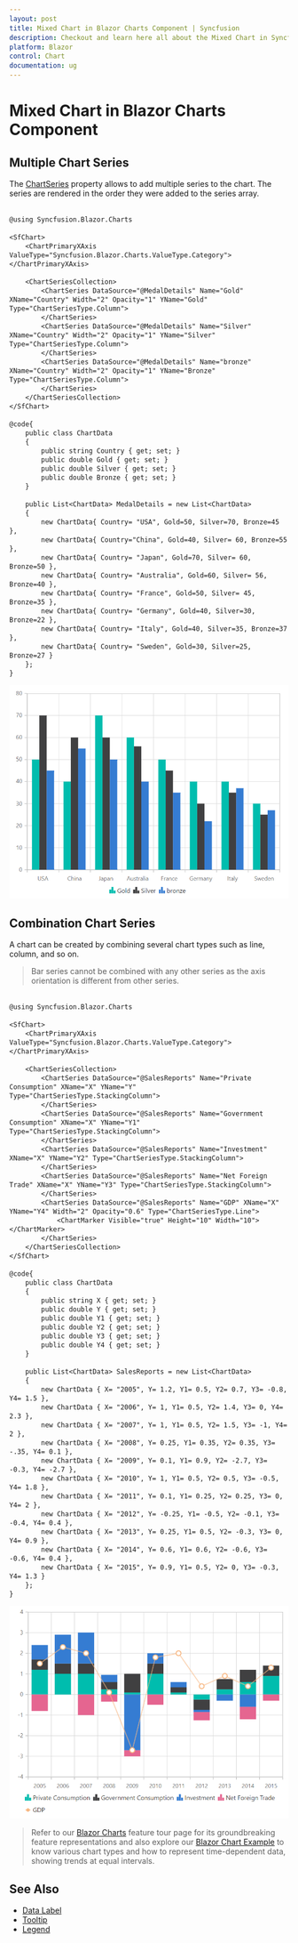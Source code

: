 ```yaml
---
layout: post
title: Mixed Chart in Blazor Charts Component | Syncfusion
description: Checkout and learn here all about the Mixed Chart in Syncfusion Blazor Charts component and much more.
platform: Blazor
control: Chart
documentation: ug
---
```


# Mixed Chart in Blazor Charts Component

## Multiple Chart Series

The [ChartSeries](https://help.syncfusion.com/cr/blazor/Syncfusion.Blazor.Charts.ChartSeries.html) property allows to add multiple series to the chart. The series are rendered in the order they were added to the series array.

```cshtml

@using Syncfusion.Blazor.Charts

<SfChart>
    <ChartPrimaryXAxis ValueType="Syncfusion.Blazor.Charts.ValueType.Category"></ChartPrimaryXAxis>

    <ChartSeriesCollection>
        <ChartSeries DataSource="@MedalDetails" Name="Gold" XName="Country" Width="2" Opacity="1" YName="Gold" Type="ChartSeriesType.Column">
        </ChartSeries>
        <ChartSeries DataSource="@MedalDetails" Name="Silver" XName="Country" Width="2" Opacity="1" YName="Silver" Type="ChartSeriesType.Column">
        </ChartSeries>
        <ChartSeries DataSource="@MedalDetails" Name="bronze" XName="Country" Width="2" Opacity="1" YName="Bronze" Type="ChartSeriesType.Column">
        </ChartSeries>
    </ChartSeriesCollection>
</SfChart>

@code{
    public class ChartData
    {
        public string Country { get; set; }
        public double Gold { get; set; }
        public double Silver { get; set; }
        public double Bronze { get; set; }
    }
	
    public List<ChartData> MedalDetails = new List<ChartData>
	{
        new ChartData{ Country= "USA", Gold=50, Silver=70, Bronze=45 },
        new ChartData{ Country="China", Gold=40, Silver= 60, Bronze=55 },
        new ChartData{ Country= "Japan", Gold=70, Silver= 60, Bronze=50 },
        new ChartData{ Country= "Australia", Gold=60, Silver= 56, Bronze=40 },
        new ChartData{ Country= "France", Gold=50, Silver= 45, Bronze=35 },
        new ChartData{ Country= "Germany", Gold=40, Silver=30, Bronze=22 },
        new ChartData{ Country= "Italy", Gold=40, Silver=35, Bronze=37 },
        new ChartData{ Country= "Sweden", Gold=30, Silver=25, Bronze=27 }
    };
}

```

![Multiple Chart Series](images/multiple-series/multiple-series-razor.png)

## Combination Chart Series

A chart can be created by combining several chart types such as line, column, and so on.

> Bar series cannot be combined with any other series as the axis orientation is different from other series.

```cshtml

@using Syncfusion.Blazor.Charts

<SfChart>
    <ChartPrimaryXAxis ValueType="Syncfusion.Blazor.Charts.ValueType.Category"></ChartPrimaryXAxis>

    <ChartSeriesCollection>
        <ChartSeries DataSource="@SalesReports" Name="Private Consumption" XName="X" YName="Y" Type="ChartSeriesType.StackingColumn">
        </ChartSeries>
        <ChartSeries DataSource="@SalesReports" Name="Government Consumption" XName="X" YName="Y1" Type="ChartSeriesType.StackingColumn">
        </ChartSeries>
        <ChartSeries DataSource="@SalesReports" Name="Investment" XName="X" YName="Y2" Type="ChartSeriesType.StackingColumn">
        </ChartSeries>
        <ChartSeries DataSource="@SalesReports" Name="Net Foreign Trade" XName="X" YName="Y3" Type="ChartSeriesType.StackingColumn">
        </ChartSeries>
        <ChartSeries DataSource="@SalesReports" Name="GDP" XName="X" YName="Y4" Width="2" Opacity="0.6" Type="ChartSeriesType.Line">
            <ChartMarker Visible="true" Height="10" Width="10"></ChartMarker>
        </ChartSeries>
    </ChartSeriesCollection>
</SfChart>

@code{
    public class ChartData
    {
        public string X { get; set; }
        public double Y { get; set; }
        public double Y1 { get; set; }
        public double Y2 { get; set; }
        public double Y3 { get; set; }
        public double Y4 { get; set; }
    }
	
    public List<ChartData> SalesReports = new List<ChartData>
	{
        new ChartData { X= "2005", Y= 1.2, Y1= 0.5, Y2= 0.7, Y3= -0.8, Y4= 1.5 },
        new ChartData { X= "2006", Y= 1, Y1= 0.5, Y2= 1.4, Y3= 0, Y4= 2.3 },
        new ChartData { X= "2007", Y= 1, Y1= 0.5, Y2= 1.5, Y3= -1, Y4= 2 },
        new ChartData { X= "2008", Y= 0.25, Y1= 0.35, Y2= 0.35, Y3= -.35, Y4= 0.1 },
        new ChartData { X= "2009", Y= 0.1, Y1= 0.9, Y2= -2.7, Y3= -0.3, Y4= -2.7 },
        new ChartData { X= "2010", Y= 1, Y1= 0.5, Y2= 0.5, Y3= -0.5, Y4= 1.8 },
        new ChartData { X= "2011", Y= 0.1, Y1= 0.25, Y2= 0.25, Y3= 0, Y4= 2 },
        new ChartData { X= "2012", Y= -0.25, Y1= -0.5, Y2= -0.1, Y3= -0.4, Y4= 0.4 },
        new ChartData { X= "2013", Y= 0.25, Y1= 0.5, Y2= -0.3, Y3= 0, Y4= 0.9 },
        new ChartData { X= "2014", Y= 0.6, Y1= 0.6, Y2= -0.6, Y3= -0.6, Y4= 0.4 },
        new ChartData { X= "2015", Y= 0.9, Y1= 0.5, Y2= 0, Y3= -0.3, Y4= 1.3 }
    };
}

```

![Combination Chart](images/multiple-series/combination-razor.png)

> Refer to our [Blazor Charts](https://www.syncfusion.com/blazor-components/blazor-charts) feature tour page for its groundbreaking feature representations and also explore our [Blazor Chart Example](https://blazor.syncfusion.com/demos/chart/line?theme=bootstrap4) to know various chart types and how to represent time-dependent data, showing trends at equal intervals.

## See Also

* [Data Label](./data-labels)
* [Tooltip](./tool-tip)
* [Legend](./legend)